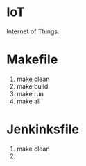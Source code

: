 # IoT
Internet of Things.

# Makefile
1. make clean
2. make build
3. make run
4. make all


# Jenkinksfile
1. make clean
2. 
